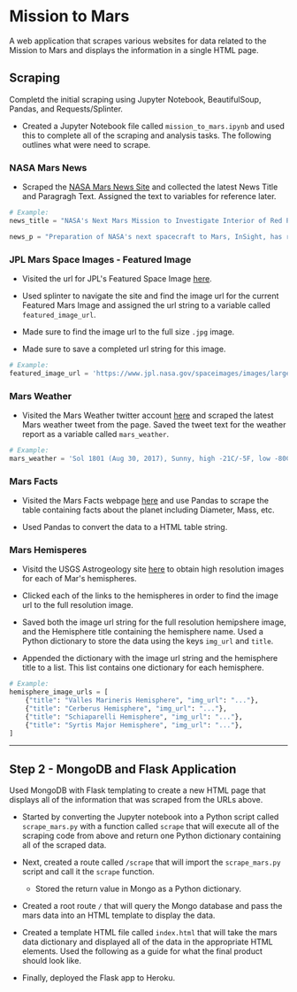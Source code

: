 # Mission to Mars


A web application that scrapes various websites for data related to the Mission to Mars and displays the information in a single HTML page. 

## Scraping

Completd the initial scraping using Jupyter Notebook, BeautifulSoup, Pandas, and Requests/Splinter.

* Created a Jupyter Notebook file called `mission_to_mars.ipynb` and used this to complete all of the scraping and analysis tasks. The following outlines what were need to scrape.

### NASA Mars News

* Scraped the [NASA Mars News Site](https://mars.nasa.gov/news/) and collected the latest News Title and Paragragh Text. Assigned the text to variables for reference later.

```python
# Example:
news_title = "NASA's Next Mars Mission to Investigate Interior of Red Planet"

news_p = "Preparation of NASA's next spacecraft to Mars, InSight, has ramped up this summer, on course for launch next May from Vandenberg Air Force Base in central California -- the first interplanetary launch in history from America's West Coast."
```

### JPL Mars Space Images - Featured Image

* Visited the url for JPL's Featured Space Image [here](https://www.jpl.nasa.gov/spaceimages/?search=&category=Mars).

* Used splinter to navigate the site and find the image url for the current Featured Mars Image and assigned the url string to a variable called `featured_image_url`.

* Made sure to find the image url to the full size `.jpg` image.

* Made sure to save a completed url string for this image.

```python
# Example:
featured_image_url = 'https://www.jpl.nasa.gov/spaceimages/images/largesize/PIA16225_hires.jpg'
```

### Mars Weather

* Visited the Mars Weather twitter account [here](https://twitter.com/marswxreport?lang=en) and scraped the latest Mars weather tweet from the page. Saved the tweet text for the weather report as a variable called `mars_weather`.

```python
# Example:
mars_weather = 'Sol 1801 (Aug 30, 2017), Sunny, high -21C/-5F, low -80C/-112F, pressure at 8.82 hPa, daylight 06:09-17:55'
```

### Mars Facts

* Visited the Mars Facts webpage [here](http://space-facts.com/mars/) and use Pandas to scrape the table containing facts about the planet including Diameter, Mass, etc.

* Used Pandas to convert the data to a HTML table string.

### Mars Hemisperes 

* Visitd the USGS Astrogeology site [here](https://astrogeology.usgs.gov/search/results?q=hemisphere+enhanced&k1=target&v1=Mars) to obtain high resolution images for each of Mar's hemispheres.

* Clicked each of the links to the hemispheres in order to find the image url to the full resolution image.

* Saved both the image url string for the full resolution hemipshere image, and the Hemisphere title containing the hemisphere name. Used a Python dictionary to store the data using the keys `img_url` and `title`.

* Appended the dictionary with the image url string and the hemisphere title to a list. This list contains one dictionary for each hemisphere.

```python
# Example:
hemisphere_image_urls = [
    {"title": "Valles Marineris Hemisphere", "img_url": "..."},
    {"title": "Cerberus Hemisphere", "img_url": "..."},
    {"title": "Schiaparelli Hemisphere", "img_url": "..."},
    {"title": "Syrtis Major Hemisphere", "img_url": "..."},
]
```

---

## Step 2 - MongoDB and Flask Application

Used MongoDB with Flask templating to create a new HTML page that displays all of the information that was scraped from the URLs above.

* Started by converting the Jupyter notebook into a Python script called `scrape_mars.py` with a function called `scrape` that will execute all of the scraping code from above and return one Python dictionary containing all of the scraped data.

* Next, created a route called `/scrape` that will import the `scrape_mars.py` script and call it the `scrape` function.

  * Stored the return value in Mongo as a Python dictionary.

* Created a root route `/` that will query the Mongo database and pass the mars data into an HTML template to display the data.

* Created a template HTML file called `index.html` that will take the mars data dictionary and displayed all of the data in the appropriate HTML elements. Used the following as a guide for what the final product should look like.


* Finally, deployed the Flask app to Heroku. 


